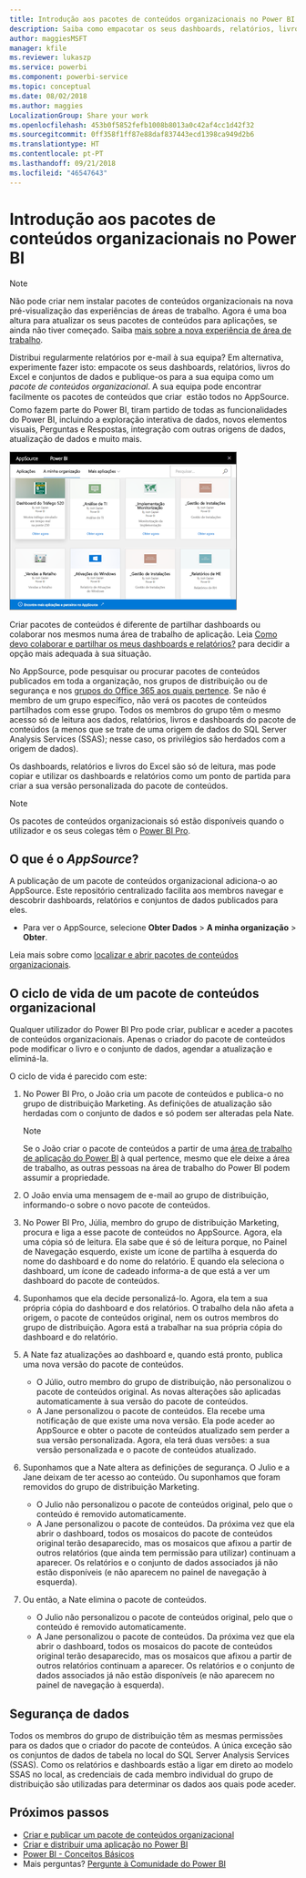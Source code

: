 ```yaml
---
title: Introdução aos pacotes de conteúdos organizacionais no Power BI
description: Saiba como empacotar os seus dashboards, relatórios, livros do Excel e conjuntos de dados em pacotes de conteúdos organizacionais que pode partilhar com os seus colegas.
author: maggiesMSFT
manager: kfile
ms.reviewer: lukaszp
ms.service: powerbi
ms.component: powerbi-service
ms.topic: conceptual
ms.date: 08/02/2018
ms.author: maggies
LocalizationGroup: Share your work
ms.openlocfilehash: 453b0f5852fefb1008b8013a0c42af4cc1d42f32
ms.sourcegitcommit: 0ff358f1ff87e88daf837443ecd1398ca949d2b6
ms.translationtype: HT
ms.contentlocale: pt-PT
ms.lasthandoff: 09/21/2018
ms.locfileid: "46547643"
---
```

# <a name="intro-to-organizational-content-packs-in-power-bi"></a>Introdução aos pacotes de conteúdos organizacionais no Power BI
> [!NOTE]
> Não pode criar nem instalar pacotes de conteúdos organizacionais na nova pré-visualização das experiências de áreas de trabalho. Agora é uma boa altura para atualizar os seus pacotes de conteúdos para aplicações, se ainda não tiver começado. Saiba [mais sobre a nova experiência de área de trabalho](service-create-the-new-workspaces.md).
> 

Distribui regularmente relatórios por e-mail à sua equipa? Em alternativa, experimente fazer isto: empacote os seus dashboards, relatórios, livros do Excel e conjuntos de dados e publique-os para a sua equipa como um *pacote de conteúdos organizacional*. A sua equipa pode encontrar facilmente os pacotes de conteúdos que criar &#151; estão todos no AppSource. Como fazem parte do Power BI, tiram partido de todas as funcionalidades do Power BI, incluindo a exploração interativa de dados, novos elementos visuais, Perguntas e Respostas, integração com outras origens de dados, atualização de dados e muito mais.

![](media/service-organizational-content-pack-introduction/power-bi-org-content-packs.png)

Criar pacotes de conteúdos é diferente de partilhar dashboards ou colaborar nos mesmos numa área de trabalho de aplicação. Leia [Como devo colaborar e partilhar os meus dashboards e relatórios?](service-how-to-collaborate-distribute-dashboards-reports.md) para decidir a opção mais adequada à sua situação. 

No AppSource, pode pesquisar ou procurar pacotes de conteúdos publicados em toda a organização, nos grupos de distribuição ou de segurança e nos [grupos do Office 365 aos quais pertence](https://support.office.com/article/Create-a-group-in-Office-365-7124dc4c-1de9-40d4-b096-e8add19209e9). Se não é membro de um grupo específico, não verá os pacotes de conteúdos partilhados com esse grupo. Todos os membros do grupo têm o mesmo acesso só de leitura aos dados, relatórios, livros e dashboards do pacote de conteúdos (a menos que se trate de uma origem de dados do SQL Server Analysis Services (SSAS); nesse caso, os privilégios são herdados com a origem de dados).

Os dashboards, relatórios e livros do Excel são só de leitura, mas pode copiar e utilizar os dashboards e relatórios como um ponto de partida para criar a sua versão personalizada do pacote de conteúdos.

> [!NOTE]
> Os pacotes de conteúdos organizacionais só estão disponíveis quando o utilizador e os seus colegas têm o [Power BI Pro](service-free-vs-pro.md).
> 
> 

## <a name="what-is-appsource"></a>O que é o *AppSource*?
A publicação de um pacote de conteúdos organizacional adiciona-o ao AppSource.  Este repositório centralizado facilita aos membros navegar e descobrir dashboards, relatórios e conjuntos de dados publicados para eles.  

* Para ver o AppSource, selecione **Obter Dados** > **A minha organização** > **Obter**.

Leia mais sobre como [localizar e abrir pacotes de conteúdos organizacionais](consumer/end-user-content-pack.md).

## <a name="the-life-cycle-of-an-organizational-content-pack"></a>O ciclo de vida de um pacote de conteúdos organizacional
Qualquer utilizador do Power BI Pro pode criar, publicar e aceder a pacotes de conteúdos organizacionais. Apenas o criador do pacote de conteúdos pode modificar o livro e o conjunto de dados, agendar a atualização e eliminá-la.

O ciclo de vida é parecido com este:

1. No Power BI Pro, o João cria um pacote de conteúdos e publica-o no grupo de distribuição Marketing. As definições de atualização são herdadas com o conjunto de dados e só podem ser alteradas pela Nate.
   
   > [!NOTE]
   > Se o João criar o pacote de conteúdos a partir de uma [área de trabalho de aplicação do Power BI](consumer/end-user-create-apps.md) à qual pertence, mesmo que ele deixe a área de trabalho, as outras pessoas na área de trabalho do Power BI podem assumir a propriedade.
   > 
   > 
2. O João envia uma mensagem de e-mail ao grupo de distribuição, informando-o sobre o novo pacote de conteúdos.
3. No Power BI Pro, Júlia, membro do grupo de distribuição Marketing, procura e liga a esse pacote de conteúdos no AppSource. Agora, ela uma cópia só de leitura.  Ela sabe que é só de leitura porque, no Painel de Navegação esquerdo, existe um ícone de partilha à esquerda do nome do dashboard e do nome do relatório. E quando ela seleciona o dashboard, um ícone de cadeado informa-a de que está a ver um dashboard do pacote de conteúdos. 
4. Suponhamos que ela decide personalizá-lo. Agora, ela tem a sua própria cópia do dashboard e dos relatórios. O trabalho dela não afeta a origem, o pacote de conteúdos original, nem os outros membros do grupo de distribuição. Agora está a trabalhar na sua própria cópia do dashboard e do relatório.
5. A Nate faz atualizações ao dashboard e, quando está pronto, publica uma nova versão do pacote de conteúdos.
   
   * O Júlio, outro membro do grupo de distribuição, não personalizou o pacote de conteúdos original. As novas alterações são aplicadas automaticamente à sua versão do pacote de conteúdos.  
   * A Jane personalizou o pacote de conteúdos. Ela recebe uma notificação de que existe uma nova versão.  Ela pode aceder ao AppSource e obter o pacote de conteúdos atualizado sem perder a sua versão personalizada. Agora, ela terá duas versões: a sua versão personalizada e o pacote de conteúdos atualizado.
6. Suponhamos que a Nate altera as definições de segurança. O Julio e a Jane deixam de ter acesso ao conteúdo. Ou suponhamos que foram removidos do grupo de distribuição Marketing.
   
   * O Julio não personalizou o pacote de conteúdos original, pelo que o conteúdo é removido automaticamente. 
   * A Jane personalizou o pacote de conteúdos. Da próxima vez que ela abrir o dashboard, todos os mosaicos do pacote de conteúdos original terão desaparecido, mas os mosaicos que afixou a partir de outros relatórios (que ainda tem permissão para utilizar) continuam a aparecer. Os relatórios e o conjunto de dados associados já não estão disponíveis (e não aparecem no painel de navegação à esquerda).
7. Ou então, a Nate elimina o pacote de conteúdos.
   
   * O Julio não personalizou o pacote de conteúdos original, pelo que o conteúdo é removido automaticamente. 
   * A Jane personalizou o pacote de conteúdos. Da próxima vez que ela abrir o dashboard, todos os mosaicos do pacote de conteúdos original terão desaparecido, mas os mosaicos que afixou a partir de outros relatórios continuam a aparecer. Os relatórios e o conjunto de dados associados já não estão disponíveis (e não aparecem no painel de navegação à esquerda).

## <a name="data-security"></a>Segurança de dados
Todos os membros do grupo de distribuição têm as mesmas permissões para os dados que o criador do pacote de conteúdos. A única exceção são os conjuntos de dados de tabela no local do SQL Server Analysis Services (SSAS). Como os relatórios e dashboards estão a ligar em direto ao modelo SSAS no local, as credenciais de cada membro individual do grupo de distribuição são utilizadas para determinar os dados aos quais pode aceder.

## <a name="next-steps"></a>Próximos passos
* [Criar e publicar um pacote de conteúdos organizacional](service-organizational-content-pack-create-and-publish.md)
* [Criar e distribuir uma aplicação no Power BI](consumer/end-user-create-apps.md) 
* [Power BI - Conceitos Básicos](consumer/end-user-basic-concepts.md)
* Mais perguntas? [Pergunte à Comunidade do Power BI](http://community.powerbi.com/)


